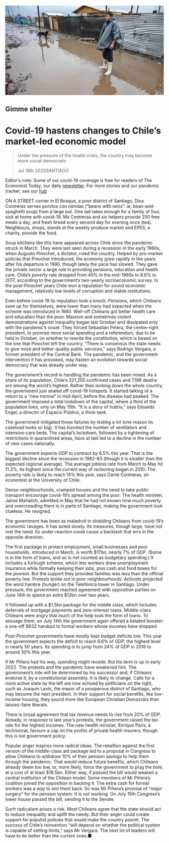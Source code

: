 ![](./images/20200718_AMP002_1.jpg)

## Gimme shelter

# Covid-19 hastens changes to Chile’s market-led economic model

> Under the pressure of the health crisis, the country may become more social democratic

> Jul 18th 2020SANTIAGO

Editor’s note: Some of our covid-19 coverage is free for readers of The Economist Today, our daily [newsletter](https://www.economist.com/https://my.economist.com/user#newsletter). For more stories and our pandemic tracker, see our [hub](https://www.economist.com//news/2020/03/11/the-economists-coverage-of-the-coronavirus)

ON A STREET corner in El Bosque, a poor district of Santiago, Dixa Contreras serves porotos con riendas (“beans with reins”: ie, bean-and-spaghetti soup) from a large pot. One lad takes enough for a family of four, sick at home with covid-19. Ms Contreras and six helpers provide 250 free meals a day, and fresh bread every second day for evening once (tea). Neighbours, shops, stands at the weekly produce market and EPES, a charity, provide the food.

Soup kitchens like this have appeared across Chile since the pandemic struck in March. They were last seen during a recession in the early 1980s, when Augusto Pinochet, a dictator, ruled the country. Helped by pro-market policies that Pinochet introduced, the economy grew rapidly in the years after his departure in 1990, though lately the pace has slowed. They gave the private sector a large role in providing pensions, education and health care. Chile’s poverty rate dropped from 45% in the mid-1980s to 8.6% in 2017, according to the government’s two-yearly socioeconomic survey. In the post-Pinochet years Chile won a reputation for sound economic management, relatively low levels of corruption and stable institutions.

Even before covid-19 its reputation took a knock. Pensions, which Chileans save up for themselves, were lower than many had expected when the scheme was introduced in 1980. Well-off Chileans got better health care and education than the poor. Massive and sometimes violent demonstrations against inequality began last October and dissipated only with the pandemic’s onset. They forced Sebastián Piñera, the centre-right president, to promise more social spending and a referendum, due to be held in October, on whether to rewrite the constitution, which is based on the one that Pinochet left the country. “There is consensus the state needs to give more and better-quality public services,” says Rodrigo Vergara, a former president of the Central Bank. The pandemic, and the government intervention it has provoked, may hasten an evolution towards social democracy that was already under way.

The government’s record in handling the pandemic has been mixed. As a share of its population, Chile’s 321,205 confirmed cases and 7,186 deaths are among the world’s highest. Rather than locking down the whole country, the government just sealed off covid-19 hotspots. It started talking of a return to a “new normal” in mid-April, before the disease had peaked. The government imposed a total lockdown of the capital, where a third of the population lives, only on May 15th. “It is a story of hubris,” says Eduardo Engel, a director of Espacio Público, a think-tank.

The government mitigated those failures by testing a lot (one reason its caseload looks so big). It has boosted the number of ventilators and intensive-care beds. The capital’s lockdown, followed by a tightening of restrictions in quarantined areas, have at last led to a decline in the number of new cases nationally.

The government expects GDP to contract by 6.5% this year. That is the biggest decline since the recession in 1982-83 (though it is smaller than the expected regional average). The average jobless rate from March to May hit 11.2%, its highest since the current way of reckoning began in 2010. The poverty rate is likely to reach 15% this year, says Dante Contreras, an economist at the University of Chile.

 Dense neighbourhoods, cramped houses and the need to take public transport encourage covid-19’s spread among the poor. The health minister, Jaime Mañalich, admitted in May that he had not known how much poverty and overcrowding there is in parts of Santiago, making the government look clueless. He resigned.

The government has been as maladroit in shielding Chileans from covid-19’s economic ravages. It has acted slowly. Its measures, though large, have not met the need. Its under-reaction could cause a backlash that errs in the opposite direction.

The first package to protect employment, small businesses and poor households, introduced in March, is worth $17bn, nearly 7% of GDP. (Some is in the form of loans, and so is not counted as budgetary spending.) It includes a furlough scheme, which lets workers draw unemployment insurance while formally keeping their jobs, plus cash and food boxes for the poorest. But the support they provided families was less than the official poverty line. Protests broke out in poor neighbourhoods. Activists projected the word hambre (hunger) on the Telefónica tower in Santiago. Under pressure, the government reached agreement with opposition parties on June 14th to spend an extra $12bn over two years.

It followed up with a $1.5bn package for the middle class, which includes deferrals of mortgage payments and zero-interest loans. Middle-class Chileans were angry that much of the help took the form of loans. To assuage them, on July 14th the government again offered a belated booster: a one-off $632 handout to formal workers whose incomes have dropped.

Post-Pinochet governments have mostly kept budget deficits low. This year the government expects the deficit to reach 9.6% of GDP, the highest level in nearly 50 years. Its spending is to jump from 24% of GDP in 2019 to around 30% this year.

 If Mr Piñera had his way, spending might recede. But his term is up in early 2022. The protests and the pandemic have weakened him. The government’s role will be determined by his successor and, if Chileans endorse it, by a constitutional assembly. It is likely to change. Calls for a more active state by the left are now echoed by politicians on the right, such as Joaquín Lavín, the mayor of a prosperous district of Santiago, who may become the next president. In their support for social benefits, like low-income housing, they sound more like European Christian Democrats than laissez-faire liberals.

There is broad agreement that tax revenue needs to rise from 20% of GDP. Already, in response to last year’s protests, the government raised the tax rate for the highest incomes. The new health minister, Enrique Paris, a technocrat, favours a cap on the profits of private health insurers, though this is not government policy.

Popular anger inspires more radical ideas. The rebellion against the first version of the middle-class aid package led to a proposal in Congress to allow Chileans to withdraw 10% of their pension savings to help them through the pandemic. That would reduce future benefits, which Chileans already deem too low, or, more likely, force the government to plug the hole, at a cost of at least $16.5bn. Either way, if passed the bill would weaken a central institution of the Chilean model. Some members of Mr Piñera’s coalition joined the opposition in backing it. The extra cash for formal workers was a way to win them back. So was Mr Piñera’s promise of “major surgery” for the pension system. It is not working. On July 15th Congress’s lower house passed the bill, sending it to the Senate.

Such radicalism poses a risk. Most Chileans agree that the state should act to reduce inequality and uplift the needy. But their anger could create support for populist policies that would make the country poorer. The success of Chile’s reinvention “will depend on whether the political system is capable of setting limits,” says Mr Vergara. The next lot of leaders will have to do better than the current ones.■